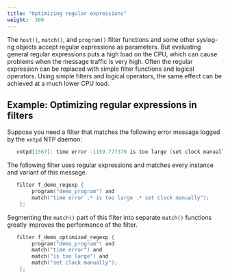 ```yaml
---
title: "Optimizing regular expressions"
weight:  300
---
```

<!-- DISCLAIMER: This file is based on the syslog-ng Open Source Edition documentation https://github.com/balabit/syslog-ng-ose-guides/commit/2f4a52ee61d1ea9ad27cb4f3168b95408fddfdf2 and is used under the terms of The syslog-ng Open Source Edition Documentation License. The file has been modified by Axoflow. -->

The `host()`, `match()`, and `program()` filter functions and some other syslog-ng objects accept regular expressions as parameters. But evaluating general regular expressions puts a high load on the CPU, which can cause problems when the message traffic is very high. Often the regular expression can be replaced with simple filter functions and logical operators. Using simple filters and logical operators, the same effect can be achieved at a much lower CPU load.


## Example: Optimizing regular expressions in filters

Suppose you need a filter that matches the following error message logged by the `xntpd` NTP daemon:

```c
   xntpd[1567]: time error -1159.777379 is too large (set clock manually);
```

The following filter uses regular expressions and matches every instance and variant of this message.

```c
   filter f_demo_regexp {
        program("demo_program") and
        match("time error .* is too large .* set clock manually");
    };
```

Segmenting the `match()` part of this filter into separate `match()` functions greatly improves the performance of the filter.

```c
   filter f_demo_optimized_regexp {
        program("demo_program") and
        match("time error") and
        match("is too large") and
        match("set clock manually");
    };
```

